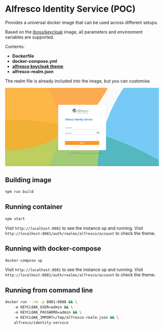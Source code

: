 # Alfresco Identity Service (POC)

Provides a universal docker image that can be used across different setups.

Based on the [jboss/keycloak](https://hub.docker.com/r/jboss/keycloak) image,
all parameters and environment variables are supported.

Contents:

- **Dockerfile**
- **docker-compose.yml**
- **[alfresco keycloak theme](https://github.com/Alfresco/alfresco-keycloak-theme)**
- **alfresco-realm.json**

The realm file is already included into the image, but you can customise.

![](docs/login.png)

## Building image

```sh
npm run build
```

## Running container

```sh
npm start
```

Visit `http://localhost:8081` to see the instance up and running.
Visit `http://localhost:8081/auth/realms/alfresco/account` to check the theme.

## Running with docker-compose

```sh
docker-compose up
```

Visit `http://localhost:8081` to see the instance up and running.
Visit `http://localhost:8081/auth/realms/alfresco/account` to check the theme.

## Running from command line

```sh
docker run --rm -p 8081:8080 && \
    -e KEYCLOAK_USER=admin && \
    -e KEYCLOAK_PASSWORD=admin && \
    -e KEYCLOAK_IMPORT=/tmp/alfresco-realm.json && \
    alfresco/identity-service
```